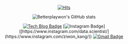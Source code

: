<div align=center>

  
[![Hits](https://hits.seeyoufarm.com/api/count/incr/badge.svg?url=https%3A%2F%2Fgithub.com%2Fbetterplaywon&count_bg=%23FFD2D4&title_bg=%23FF5F5F&icon=&icon_color=%23FFD1D1&title=hits&edge_flat=false)](https://hits.seeyoufarm.com)
  
![Betterplaywon's GitHub stats](https://github-readme-stats.vercel.app/api?username=betterplaywon&theme=dark&show_icons=true) 
  
<div align=center>

[![Tech Blog Badge](http://img.shields.io/badge/-Tech%20blog-black?style=flat-square&logo=github&link=https://betterplaywon.github.io/)](https://betterplaywon.github.io/) 
[![Instagram Badge](https://img.shields.io/badge/-Instagram-dd2a7b?style=flat-square&logo=instagram&logoColor=white&link=[https://www.instagram.com/data.scientist/](https://www.instagram.com/ziwon_kang/))]([https://www.instagram.com/data.scientist/](https://www.instagram.com/ziwon_kang/)) 
[![Gmail Badge](https://img.shields.io/badge/-Gmail-d14836?style=flat-square&logo=Gmail&logoColor=white&link=mailto:kkgi1234@gmail.com)](mailto:kkgi1234@gmail.com)
</div>
</div>
